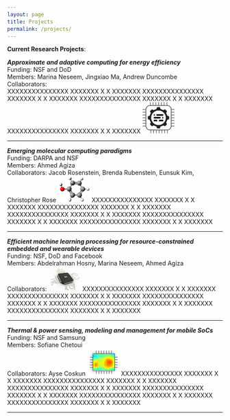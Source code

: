 ```yaml
---
layout: page
title: Projects
permalink: /projects/
---
```


**Current Research Projects**: 

***Approximate and adaptive computing for energy efficiency***\
Funding: NSF and DoD\
Members: Marina Neseem, Jingxiao Ma, Andrew Duncombe \
Collaborators:\
XXXXXXXXXXXXXXX XXXXXXX X X XXXXXXX XXXXXXXXXXXXXXX XXXXXXX X X XXXXXXX XXXXXXXXXXXXXXX XXXXXXX X X XXXXXXX XXXXXXXXXXXXXXX XXXXXXX X X XXXXXXX ![](approx.png)

---

***Emerging molecular computing paradigms***\
Funding: DARPA and NSF\
Members: Ahmed Agiza\
Collaborators: Jacob Rosenstein, Brenda Rubenstein, Eunsuk Kim, Christopher Rose
![](chem.png)
XXXXXXXXXXXXXXX XXXXXXX X X XXXXXXX XXXXXXXXXXXXXXX XXXXXXX X X XXXXXXX XXXXXXXXXXXXXXX XXXXXXX X X XXXXXXX XXXXXXXXXXXXXXX XXXXXXX X X XXXXXXX XXXXXXXXXXXXXXX XXXXXXX X X XXXXXXX 

--- 
 ***Efficient machine learning processing for resource-constrained embedded and wearable devices***\
Funding: NSF, DoD and Facebook\
Members: Abdelrahman Hosny, Marina Neseem, Ahmed Agiza\
Collaborators: 
![](AI.png)
XXXXXXXXXXXXXXX XXXXXXX X X XXXXXXX XXXXXXXXXXXXXXX XXXXXXX X X XXXXXXX XXXXXXXXXXXXXXX XXXXXXX X X XXXXXXX XXXXXXXXXXXXXXX XXXXXXX X X XXXXXXX XXXXXXXXXXXXXXX XXXXXXX X X XXXXXXX 

--- 
***Thermal & power sensing, modeling and management for mobile SoCs***\
Funding: NSF and Samsung\
Members: Sofiane Chetoui\
Collaborators: Ayse Coskun
![](hotspot.png)
XXXXXXXXXXXXXXX XXXXXXX X X XXXXXXX XXXXXXXXXXXXXXX XXXXXXX X X XXXXXXX XXXXXXXXXXXXXXX XXXXXXX X X XXXXXXX XXXXXXXXXXXXXXX XXXXXXX X X XXXXXXX XXXXXXXXXXXXXXX XXXXXXX X X XXXXXXX XXXXXXXXXXXXXXX XXXXXXX X X XXXXXXX 

----
